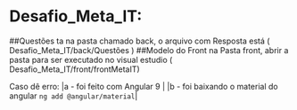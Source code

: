 # Desafio_Meta_IT:

##Questões ta na pasta chamado back, o arquivo com Resposta está ( Desafio_Meta_IT/back/Questões )
##Modelo do Front na Pasta front, abrir a pasta para ser executado no visual estudio ( Desafio_Meta_IT/front/frontMetaIT)

Caso dê erro:
|a - foi feito com Angular 9 |
|b - foi baixando o material do angular `ng add @angular/material`|
